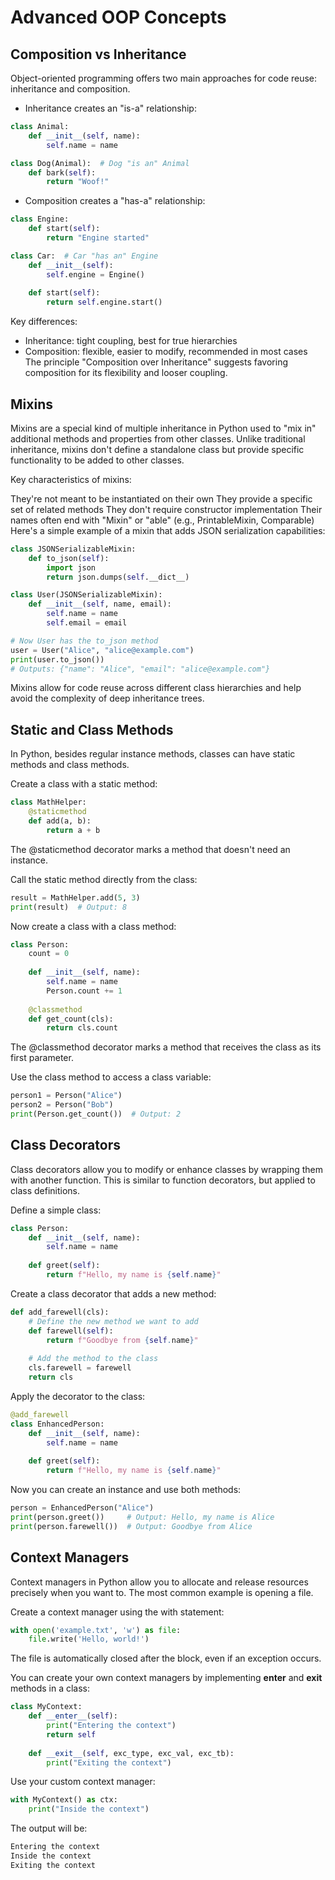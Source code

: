 # Advanced OOP Concepts

## Composition vs Inheritance

Object-oriented programming offers two main approaches for code reuse: inheritance and composition.

* Inheritance creates an "is-a" relationship:
```python
class Animal:
    def __init__(self, name):
        self.name = name

class Dog(Animal):  # Dog "is an" Animal
    def bark(self):
        return "Woof!"
```
* Composition creates a "has-a" relationship:
```python
class Engine:
    def start(self):
        return "Engine started"

class Car:  # Car "has an" Engine
    def __init__(self):
        self.engine = Engine()
    
    def start(self):
        return self.engine.start()
```
Key differences:

- Inheritance: tight coupling, best for true hierarchies
- Composition: flexible, easier to modify, recommended in most cases
The principle "Composition over Inheritance" suggests favoring composition for its flexibility and looser coupling.

## Mixins

Mixins are a special kind of multiple inheritance in Python used to "mix in" additional methods and properties from other classes. Unlike traditional inheritance, mixins don't define a standalone class but provide specific functionality to be added to other classes.

Key characteristics of mixins:

They're not meant to be instantiated on their own
They provide a specific set of related methods
They don't require constructor implementation
Their names often end with "Mixin" or "able" (e.g., PrintableMixin, Comparable)
Here's a simple example of a mixin that adds JSON serialization capabilities:
```python
class JSONSerializableMixin:
    def to_json(self):
        import json
        return json.dumps(self.__dict__)

class User(JSONSerializableMixin):
    def __init__(self, name, email):
        self.name = name
        self.email = email

# Now User has the to_json method
user = User("Alice", "alice@example.com")
print(user.to_json())
# Outputs: {"name": "Alice", "email": "alice@example.com"}
```
Mixins allow for code reuse across different class hierarchies and help avoid the complexity of deep inheritance trees.

## Static and Class Methods

In Python, besides regular instance methods, classes can have static methods and class methods.

Create a class with a static method:
```python
class MathHelper:
    @staticmethod
    def add(a, b):
        return a + b
```
The @staticmethod decorator marks a method that doesn't need an instance.

Call the static method directly from the class:
```python
result = MathHelper.add(5, 3)
print(result)  # Output: 8
```
Now create a class with a class method:
```python
class Person:
    count = 0
    
    def __init__(self, name):
        self.name = name
        Person.count += 1
    
    @classmethod
    def get_count(cls):
        return cls.count
```
The @classmethod decorator marks a method that receives the class as its first parameter.

Use the class method to access a class variable:
```python
person1 = Person("Alice")
person2 = Person("Bob")
print(Person.get_count())  # Output: 2
```

## Class Decorators

Class decorators allow you to modify or enhance classes by wrapping them with another function. This is similar to function decorators, but applied to class definitions.

Define a simple class:
```python
class Person:
    def __init__(self, name):
        self.name = name
        
    def greet(self):
        return f"Hello, my name is {self.name}"
```
Create a class decorator that adds a new method:
```python
def add_farewell(cls):
    # Define the new method we want to add
    def farewell(self):
        return f"Goodbye from {self.name}"
    
    # Add the method to the class
    cls.farewell = farewell
    return cls
```
Apply the decorator to the class:
```python
@add_farewell
class EnhancedPerson:
    def __init__(self, name):
        self.name = name
        
    def greet(self):
        return f"Hello, my name is {self.name}"
```
Now you can create an instance and use both methods:
```python
person = EnhancedPerson("Alice")
print(person.greet())     # Output: Hello, my name is Alice
print(person.farewell())  # Output: Goodbye from Alice
```

## Context Managers

Context managers in Python allow you to allocate and release resources precisely when you want to. The most common example is opening a file.

Create a context manager using the with statement:
```python
with open('example.txt', 'w') as file:
    file.write('Hello, world!')
```
The file is automatically closed after the block, even if an exception occurs.

You can create your own context managers by implementing __enter__ and __exit__ methods in a class:
```python
class MyContext:
    def __enter__(self):
        print("Entering the context")
        return self
    
    def __exit__(self, exc_type, exc_val, exc_tb):
        print("Exiting the context")
```
Use your custom context manager:
```python
with MyContext() as ctx:
    print("Inside the context")
```
The output will be:
```python
Entering the context
Inside the context
Exiting the context
```
